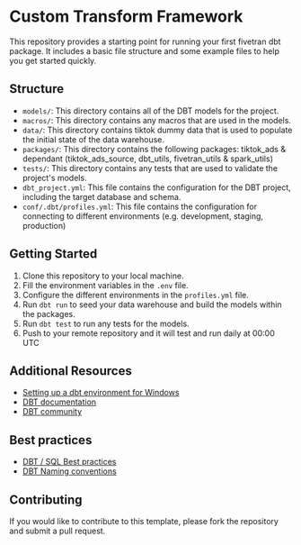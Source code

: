 # Custom Transform Framework

This repository provides a starting point for running your first fivetran dbt package. It includes a basic file structure and some example files to help you get started quickly.

## Structure

- `models/`: This directory contains all of the DBT models for the project.
- `macros/`: This directory contains any macros that are used in the models.
- `data/`: This directory contains tiktok dummy data that is used to populate the initial state of the data warehouse.
- `packages/`: This directory contains the following packages: tiktok_ads & dependant (tiktok_ads_source, dbt_utils, fivetran_utils & spark_utils)
- `tests/`: This directory contains any tests that are used to validate the project's models.
- `dbt_project.yml`: This file contains the configuration for the DBT project, including the target database and schema.
- `conf/.dbt/profiles.yml`: This file contains the configuration for connecting to different environments (e.g. development, staging, production)

## Getting Started

1. Clone this repository to your local machine.
2. Fill the environment variables in the `.env` file.
3. Configure the different environments in the `profiles.yml` file.
4. Run `dbt run` to seed your data warehouse and build the models within the packages.
5. Run `dbt test` to run any tests for the models.
6. Push to your remote repository and it will test and run daily at 00:00 UTC

## Additional Resources

- [Setting up a dbt environment for Windows](https://docs.google.com/document/d/1j9EmKB1o_SPXcTmCr8l7Q5Nn3VKt6dPZe-K0LpOJqvA/edit?usp=sharing)
- [DBT documentation](https://docs.getdbt.com/)
- [DBT community](https://discourse.getdbt.com/)

## Best practices

- [DBT / SQL Best practices](docs/best_practices.MD)
- [DBT Naming conventions](docs/naming_convention.MD)

## Contributing

If you would like to contribute to this template, please fork the repository and submit a pull request.
